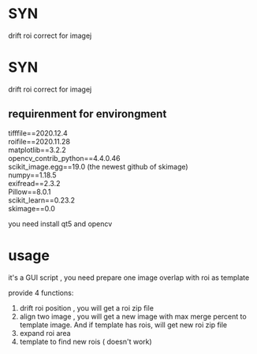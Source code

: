 # SYN
drift roi correct for imagej

# SYN
drift roi correct for imagej
## requirenment for environgment
tifffile==2020.12.4  
roifile==2020.11.28  
matplotlib==3.2.2  
opencv_contrib_python==4.4.0.46  
scikit_image.egg==19.0 (the newest github of skimage)  
numpy==1.18.5  
exifread==2.3.2  
Pillow==8.0.1  
scikit_learn==0.23.2  
skimage==0.0  

you need install qt5 and opencv
# usage
it's a GUI script , you need prepare one image overlap with roi as template

provide 4 functions:
1. drift roi position , you will get a roi zip file
2. align two image , you will get a new image with max merge percent to template image. And if template has rois, will get new roi zip file
3. expand roi area
4. template to find new rois ( doesn't work)

